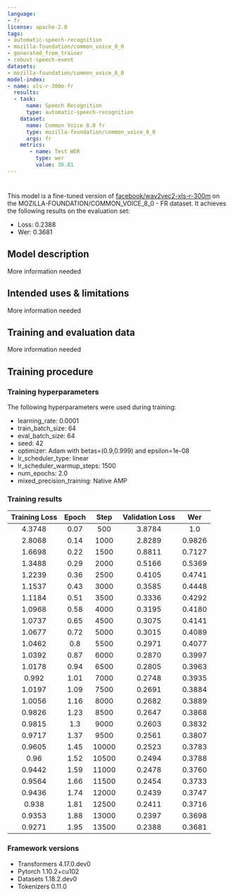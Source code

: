 ```yaml
---
language:
- fr
license: apache-2.0
tags:
- automatic-speech-recognition
- mozilla-foundation/common_voice_8_0
- generated_from_trainer
- robust-speech-event
datasets:
- mozilla-foundation/common_voice_8_0
model-index:
- name: xls-r-300m-fr
  results:
  - task: 
      name: Speech Recognition
      type: automatic-speech-recognition
    dataset:
      name: Common Voice 8.0 fr
      type: mozilla-foundation/common_voice_8_0
      args: fr
    metrics:
       - name: Test WER
         type: wer
         value: 36.81
---
```


<!-- This model card has been generated automatically according to the information the Trainer had access to. You
should probably proofread and complete it, then remove this comment. -->

# 

This model is a fine-tuned version of [facebook/wav2vec2-xls-r-300m](https://huggingface.co/facebook/wav2vec2-xls-r-300m) on the MOZILLA-FOUNDATION/COMMON_VOICE_8_0 - FR dataset.
It achieves the following results on the evaluation set:
- Loss: 0.2388
- Wer: 0.3681

## Model description

More information needed

## Intended uses & limitations

More information needed

## Training and evaluation data

More information needed

## Training procedure

### Training hyperparameters

The following hyperparameters were used during training:
- learning_rate: 0.0001
- train_batch_size: 64
- eval_batch_size: 64
- seed: 42
- optimizer: Adam with betas=(0.9,0.999) and epsilon=1e-08
- lr_scheduler_type: linear
- lr_scheduler_warmup_steps: 1500
- num_epochs: 2.0
- mixed_precision_training: Native AMP

### Training results

| Training Loss | Epoch | Step  | Validation Loss | Wer    |
|:-------------:|:-----:|:-----:|:---------------:|:------:|
| 4.3748        | 0.07  | 500   | 3.8784          | 1.0    |
| 2.8068        | 0.14  | 1000  | 2.8289          | 0.9826 |
| 1.6698        | 0.22  | 1500  | 0.8811          | 0.7127 |
| 1.3488        | 0.29  | 2000  | 0.5166          | 0.5369 |
| 1.2239        | 0.36  | 2500  | 0.4105          | 0.4741 |
| 1.1537        | 0.43  | 3000  | 0.3585          | 0.4448 |
| 1.1184        | 0.51  | 3500  | 0.3336          | 0.4292 |
| 1.0968        | 0.58  | 4000  | 0.3195          | 0.4180 |
| 1.0737        | 0.65  | 4500  | 0.3075          | 0.4141 |
| 1.0677        | 0.72  | 5000  | 0.3015          | 0.4089 |
| 1.0462        | 0.8   | 5500  | 0.2971          | 0.4077 |
| 1.0392        | 0.87  | 6000  | 0.2870          | 0.3997 |
| 1.0178        | 0.94  | 6500  | 0.2805          | 0.3963 |
| 0.992         | 1.01  | 7000  | 0.2748          | 0.3935 |
| 1.0197        | 1.09  | 7500  | 0.2691          | 0.3884 |
| 1.0056        | 1.16  | 8000  | 0.2682          | 0.3889 |
| 0.9826        | 1.23  | 8500  | 0.2647          | 0.3868 |
| 0.9815        | 1.3   | 9000  | 0.2603          | 0.3832 |
| 0.9717        | 1.37  | 9500  | 0.2561          | 0.3807 |
| 0.9605        | 1.45  | 10000 | 0.2523          | 0.3783 |
| 0.96          | 1.52  | 10500 | 0.2494          | 0.3788 |
| 0.9442        | 1.59  | 11000 | 0.2478          | 0.3760 |
| 0.9564        | 1.66  | 11500 | 0.2454          | 0.3733 |
| 0.9436        | 1.74  | 12000 | 0.2439          | 0.3747 |
| 0.938         | 1.81  | 12500 | 0.2411          | 0.3716 |
| 0.9353        | 1.88  | 13000 | 0.2397          | 0.3698 |
| 0.9271        | 1.95  | 13500 | 0.2388          | 0.3681 |


### Framework versions

- Transformers 4.17.0.dev0
- Pytorch 1.10.2+cu102
- Datasets 1.18.2.dev0
- Tokenizers 0.11.0
